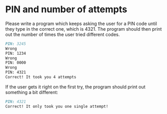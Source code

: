 
# PIN and number of attempts

Please write a program which keeps asking the user for a PIN code until they type in the correct one, which is 4321. The program should then print out the number of times the user tried different codes.

```markdown
PIN: 3245
Wrong
PIN: 1234
Wrong
PIN: 0000
Wrong
PIN: 4321
Correct! It took you 4 attempts
```

If the user gets it right on the first try, the program should print out something a bit different:

```markdown
PIN: 4321
Correct! It only took you one single attempt!
```
